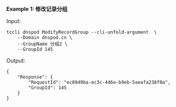 **Example 1: 修改记录分组**

 

Input: 

```
tccli dnspod ModifyRecordGroup --cli-unfold-argument  \
    --Domain dnspod.cn \
    --GroupName 分组2 \
    --GroupId 145
```

Output: 
```
{
    "Response": {
        "RequestId": "ec8949ba-ec3c-446e-b9eb-5aeafa238f0a",
        "GroupId": 145
    }
}
```

